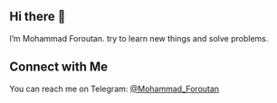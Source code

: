 ## Hi there 👋
I’m Mohammad Foroutan. try to learn new things and solve problems.

## Connect with Me
You can reach me on Telegram: [@Mohammad_Foroutan](https://telegram.me/Mohammad_Foroutan)

<!--
**MohammadForoutan/MohammadForoutan** is a ✨ _special_ ✨ repository because its `README.md` (this file) appears on your GitHub profile.

Here are some ideas to get you started:

- 🔭 I’m currently working on ...
- 🌱 I’m currently learning ...
- 👯 I’m looking to collaborate on ...
- 🤔 I’m looking for help with ...
- 💬 Ask me about ...
- 📫 How to reach me: ...
- 😄 Pronouns: ...
- ⚡ Fun fact: ...
-->
